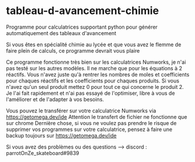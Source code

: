 # tableau-d-avancement-chimie
Programme pour calculatrices supportant python pour générer automatiquement des tableaux d'avancement


Si vous êtes en spécialité chimie au lycée et que vous avez le flemme de faire plein de calculs, ce programme devrait vous plaire


Ce programme fonctionne très bien sur les calculatrices Numworks, je n'ai pas testé sur les autres modèles. Il ne marche que pour les équations à 2 réactifs.
Vous n'avez juste qu'à rentrer les nombres de moles et coefficients pour chaques réactifs et les coefficients pour chaques produits. Si vous n'avez qu'un seul produit mettez 0 pour 
tout ce qui concerne le produit 2. Je l'ai fait rapidement et n'ai pas essayé de l'optimiser, libre à vous de l'améliorer et de l'adapter à vos besoins.

Vous pouvez le transférer sur votre calculatrice Numworks via https://getomega.dev/ide
Attention le transfert de fichier ne fonctionne que sur chrome
Dernière chose, si vous ne voulez pas prendre le risque de supprimer vos programmes sur votre calculatrice, pensez à faire une backup toujours sur https://getomega.dev/ide

Si vous avez des problèmes ou des questions --> discord : parrotOnZe_skateboard#9839
